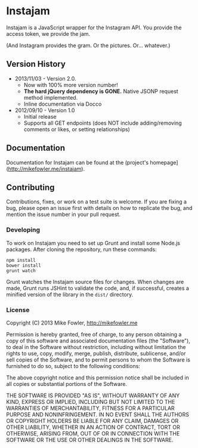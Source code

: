 # Instajam

Instajam is a JavaScript wrapper for the Instagram API. You provide the access token, we provide the jam.

(And Instagram provides the gram. Or the pictures. Or... whatever.)

## Version History
  
  * 2013/11/03 - Version 2.0.
    - Now with 100% more version number!
    - **The hard jQuery dependency is GONE.** Native JSONP request method implemented.
    - Inline documentation via Docco
  * 2012/09/10 - Version 1.0
    - Initial release
    - Supports all GET endpoints (does NOT include adding/removing comments or likes, or setting relationships)

## Documentation

Documentation for Instajam can be found at the (project's homepage](http://mikefowler.me/instajam).

## Contributing

Contributions, fixes, or work on a test suite is welcome. If you are fixing a bug, please open an issue first with details on how to replicate the bug, and mention the issue number in your pull request.

### Developing

To work on Instajam you need to set up Grunt and install some Node.js packages. After cloning the repository, run these commands:

```
npm install
bower install
grunt watch
```

Grunt watches the Instajam source files for changes. When changes are made, Grunt runs JSHint  to validate the code, and, if successful, creates a minified version of the library in the ```dist/``` directory.

### License

Copyright (C) 2013 Mike Fowler, http://mikefowler.me

Permission is hereby granted, free of charge, to any person obtaining a copy
of this software and associated documentation files (the "Software"), to deal
in the Software without restriction, including without limitation the rights
to use, copy, modify, merge, publish, distribute, sublicense, and/or sell
copies of the Software, and to permit persons to whom the Software is
furnished to do so, subject to the following conditions:

The above copyright notice and this permission notice shall be included in
all copies or substantial portions of the Software.

THE SOFTWARE IS PROVIDED "AS IS", WITHOUT WARRANTY OF ANY KIND, EXPRESS OR
IMPLIED, INCLUDING BUT NOT LIMITED TO THE WARRANTIES OF MERCHANTABILITY,
FITNESS FOR A PARTICULAR PURPOSE AND NONINFRINGEMENT. IN NO EVENT SHALL THE
AUTHORS OR COPYRIGHT HOLDERS BE LIABLE FOR ANY CLAIM, DAMAGES OR OTHER
LIABILITY, WHETHER IN AN ACTION OF CONTRACT, TORT OR OTHERWISE, ARISING FROM,
OUT OF OR IN CONNECTION WITH THE SOFTWARE OR THE USE OR OTHER DEALINGS IN
THE SOFTWARE.